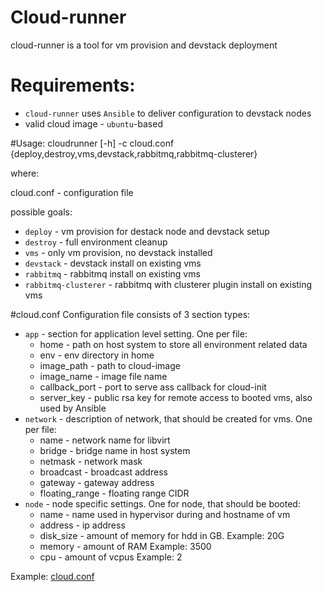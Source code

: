 # Cloud-runner
cloud-runner is a tool for vm provision and devstack deployment

# Requirements:
 - `cloud-runner` uses `Ansible` to deliver configuration to devstack nodes
 - valid cloud image - `ubuntu`-based

#Usage:
cloudrunner [-h] -c cloud.conf {deploy,destroy,vms,devstack,rabbitmq,rabbitmq-clusterer}

where:

cloud.conf - configuration file 

possible goals:

 - `deploy` - vm provision for destack node and devstack setup
 - `destroy` - full environment cleanup
 - `vms` - only vm provision, no devstack installed
 - `devstack` - devstack install on existing vms
 - `rabbitmq` - rabbitmq install on existing vms
 - `rabbitmq-clusterer` - rabbitmq with clusterer plugin install on existing vms

#cloud.conf
 Configuration file consists of 3 section types:
 
 - `app` - section for application level setting. One per file:
     * home - path on host system to store all environment related data
     * env - env directory in home
     * image_path - path to cloud-image
     * image_name - image file name
     * callback_port - port to serve ass callback for cloud-init
     * server_key - public rsa key for remote access to booted vms, also used by Ansible
 - `network` - description of network, that should be created for vms. One per file:
     * name - network name for libvirt
     * bridge - bridge name in host system
     * netmask - network mask
     * broadcast - broadcast address
     * gateway - gateway address
     * floating_range - floating range CIDR
 - `node` - node specific settings. One for node, that should be booted:
     * name - name used in hypervisor during and hostname of vm
     * address - ip address
     * disk_size - amount of  memory for hdd in GB. Example: 20G
     * memory - amount of RAM Example: 3500
     * cpu - amount of vcpus Example: 2


Example: 
[cloud.conf][1]

[1]:https://github.com/timofei-durakov/cloud-runner/blob/master/cloud.conf
